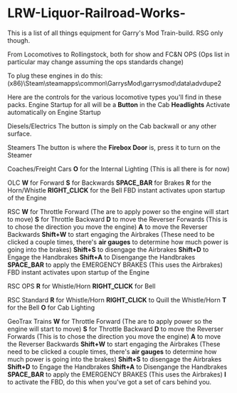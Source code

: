 # LRW-Liquor-Railroad-Works-
This is a list of all things equipment for Garry's Mod Train-build. RSG only though.

From Locomotives to Rollingstock, both for show and FC&N OPS (Ops list in particular may change assuming the ops standards change)

To plug these engines in do this: 
(x86)\Steam\steamapps\common\GarrysMod\garrysmod\data\advdupe2

Here are the controls for the various locomotive types you'll find in these packs.
Engine Startup for all will be a **Button** in the Cab
**Headlights** Activate automatically on Engine Startup

Diesels/Electrics
  The button is simply on the Cab backwall or any other surface.

Steamers
  The button is where the **Firebox Door** is, press it to turn on the Steamer

Coaches/Freight Cars
  **O** for the Internal Lighting (This is all there is for now)
  
OLC
  **W** for Forward
  **S** for Backwards
  **SPACE_BAR** for Brakes
  **R** for the Horn/Whistle
  **RIGHT_CLICK** for the Bell
  FBD instant activates upon startup of the Engine

RSC
  **W** for Throttle Forward (The are to apply power so the engine will start to move)
  **S** for Throttle Backward
  **D** to move the Reverser Forwards (This is to chose the direction you move the engine)
  **A** to move the Reverser Backwards
  **Shift+W** to start engaging the Airbrakes (These need to be clicked a couple times, there's **air gauges** to determine how much power is going into the brakes)
  **Shift+S** to disengage the Airbrakes
  **Shift+D** to Engage the Handbrakes
  **Shift+A** to Disengange the Handbrakes
  **SPACE_BAR** to apply the EMERGENCY BRAKES (This uses the Airbrakes)
  FBD instant activates upon startup of the Engine

RSC OPS
  **R** for Whistle/Horn
  **RIGHT_CLICK** for Bell

RSC Standard
  **R** for Whistle/Horn
  **RIGHT_CLICK** to Quill the Whistle/Horn
  **T** for the Bell
  **O** for Cab Lighting

GeoTrax Trains
  **W** for Throttle Forward (The are to apply power so the engine will start to move)
  **S** for Throttle Backward
  **D** to move the Reverser Forwards (This is to chose the direction you move the engine)
  **A** to move the Reverser Backwards
  **Shift+W** to start engaging the Airbrakes (These need to be clicked a couple times, there's **air gauges** to determine how much power is going into the brakes)
  **Shift+S** to disengage the Airbrakes
  **Shift+D** to Engage the Handbrakes
  **Shift+A** to Disengange the Handbrakes
  **SPACE_BAR** to apply the EMERGENCY BRAKES (This uses the Airbrakes)
  **I** to activate the FBD, do this when you've got a set of cars behind you.
  
